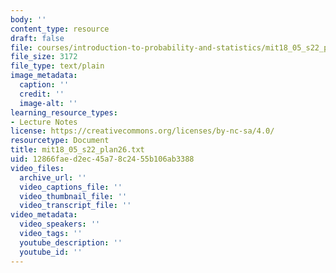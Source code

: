 ```yaml
---
body: ''
content_type: resource
draft: false
file: courses/introduction-to-probability-and-statistics/mit18_05_s22_plan26.txt
file_size: 3172
file_type: text/plain
image_metadata:
  caption: ''
  credit: ''
  image-alt: ''
learning_resource_types:
- Lecture Notes
license: https://creativecommons.org/licenses/by-nc-sa/4.0/
resourcetype: Document
title: mit18_05_s22_plan26.txt
uid: 12866fae-d2ec-45a7-8c24-55b106ab3388
video_files:
  archive_url: ''
  video_captions_file: ''
  video_thumbnail_file: ''
  video_transcript_file: ''
video_metadata:
  video_speakers: ''
  video_tags: ''
  youtube_description: ''
  youtube_id: ''
---
```

